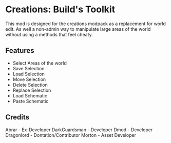 Creations: Build's Toolkit
=============================================
This mod is designed for the creations modpack as a replacement for world edit. As well a non-admin way to manipulate large areas of the world without using a methods that feel cheaty. 


## Features

* Select Areas of the world
* Save Selection
* Load Selection
* Move Selection
* Delete Selection
* Replace Selection
* Load Schematic
* Paste Schematic


## Credits

Abrar - Ex-Developer
DarkGuardsman - Developer
Dmod - Developer
Dragonlord - Dontation/Contributor
Morton - Asset Developer
